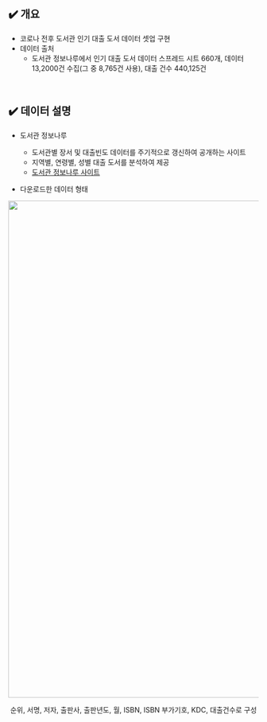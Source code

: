 
## ✔️ 개요
* 코로나 전후 도서관 인기 대출 도서 데이터 셋업 구현
* 데이터 출처
  * 도서관 정보나루에서 인기 대출 도서 데이터 스프레드 시트 660개, 데이터 13,2000건 수집(그 중 8,765건 사용), 대출 건수 440,125건
<br/>

## ✔️ 데이터 설명
* 도서관 정보나루
  * 도서관별 장서 및 대출빈도 데이터를 주기적으로 갱신하여 공개하는 사이트
  * 지역별, 연령별, 성별 대출 도서를 분석하여 제공
  * [도서관 정보나루 사이트](https://www.data4library.kr)

* 다운로드한 데이터 형태
<img src="https://user-images.githubusercontent.com/109563978/205204129-2ff7b914-811b-4854-835f-6db0c494bda8.png" width="1000">
<p align="center">순위, 서명, 저자, 출판사, 출판년도, 월, ISBN, ISBN 부가기호, KDC, 대출건수로 구성</p>

